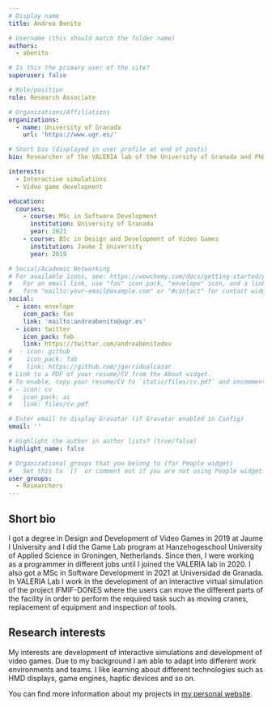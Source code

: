 ```yaml
---
# Display name
title: Andrea Benito

# Username (this should match the folder name)
authors:
  - abenito

# Is this the primary user of the site?
superuser: false

# Role/position
role: Research Associate

# Organizations/Affiliations
organizations:
  - name: University of Granada
    url: 'https://www.ugr.es/'

# Short bio (displayed in user profile at end of posts)
bio: Researcher of the VALERIA lab of the University of Granada and PhD student in ICT.

interests:
  - Interactive simulations
  - Video game development

education:
  courses:
    - course: MSc in Software Development
      institution: University of Granada
      year: 2021
    - course: BSc in Design and Development of Video Games
      institution: Jaume I University
      year: 2019

# Social/Academic Networking
# For available icons, see: https://wowchemy.com/docs/getting-started/page-builder/#icons
#   For an email link, use "fas" icon pack, "envelope" icon, and a link in the
#   form "mailto:your-email@example.com" or "#contact" for contact widget.
social:
  - icon: envelope
    icon_pack: fas
    link: 'mailto:andreabenito@ugr.es'
  - icon: twitter
    icon_pack: fab
    link: https://twitter.com/andreabenitodev
#  - icon: github
#    icon_pack: fab
#    link: https://github.com/jgarridoalcazar  
# Link to a PDF of your resume/CV from the About widget.
# To enable, copy your resume/CV to `static/files/cv.pdf` and uncomment the lines below.
# - icon: cv
#   icon_pack: ai
#   link: files/cv.pdf

# Enter email to display Gravatar (if Gravatar enabled in Config)
email: ''

# Highlight the author in author lists? (true/false)
highlight_name: false

# Organizational groups that you belong to (for People widget)
#   Set this to `[]` or comment out if you are not using People widget.
user_groups:
  - Researchers
---
```


## Short bio

I got a degree in Design and Development of Video Games in 2019 at Jaume I University and I did the Game Lab program at Hanzehogeschool University of Applied Science in Groningen, Netherlands. Since then, I were working as a programmer in different jobs until I joined the VALERIA lab in 2020. I also got a MSc in Software Development in 2021 at Universidad de Granada. In VALERIA Lab I work in the development of an interactive virtual simulation of the project IFMIF-DONES where the users can move the different parts of the facility in order to perform the required task such as moving cranes, replacement of equipment and inspection of tools.

## Research interests

My interests are development of interactive simulations and development of video games. Due to my background I am able to adapt into different work environments and teams. I like learning about different technologies such as HMD displays, game engines, haptic devices and so on.

You can find more information about my projects in [my personal website](http://andreabenitodev.blogspot.com/).
